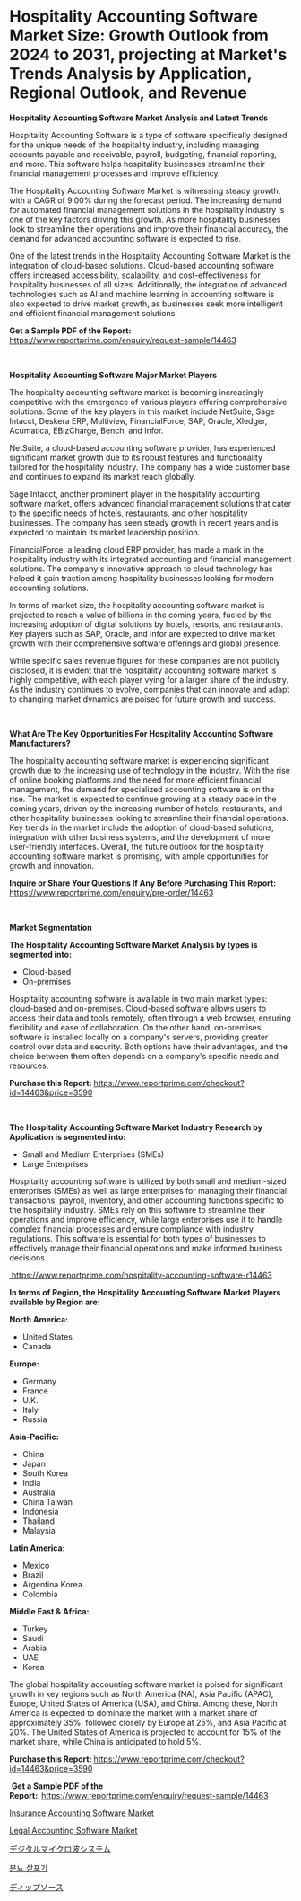 <p><h1>Hospitality Accounting Software Market Size: Growth Outlook from 2024 to 2031, projecting at Market's Trends Analysis by Application, Regional Outlook, and Revenue</h1></p><p><strong>Hospitality Accounting Software Market Analysis and Latest Trends</strong></p>
<p><p>Hospitality Accounting Software is a type of software specifically designed for the unique needs of the hospitality industry, including managing accounts payable and receivable, payroll, budgeting, financial reporting, and more. This software helps hospitality businesses streamline their financial management processes and improve efficiency.</p><p>The Hospitality Accounting Software Market is witnessing steady growth, with a CAGR of 9.00% during the forecast period. The increasing demand for automated financial management solutions in the hospitality industry is one of the key factors driving this growth. As more hospitality businesses look to streamline their operations and improve their financial accuracy, the demand for advanced accounting software is expected to rise.</p><p>One of the latest trends in the Hospitality Accounting Software Market is the integration of cloud-based solutions. Cloud-based accounting software offers increased accessibility, scalability, and cost-effectiveness for hospitality businesses of all sizes. Additionally, the integration of advanced technologies such as AI and machine learning in accounting software is also expected to drive market growth, as businesses seek more intelligent and efficient financial management solutions.</p></p>
<p><strong>Get a Sample PDF of the Report:&nbsp;</strong> <a href="https://www.reportprime.com/enquiry/request-sample/14463">https://www.reportprime.com/enquiry/request-sample/14463</a></p>
<p>&nbsp;</p>
<p><strong>Hospitality Accounting Software Major Market Players</strong></p>
<p><p>The hospitality accounting software market is becoming increasingly competitive with the emergence of various players offering comprehensive solutions. Some of the key players in this market include NetSuite, Sage Intacct, Deskera ERP, Multiview, FinancialForce, SAP, Oracle, Xledger, Acumatica, EBizCharge, Bench, and Infor.</p><p>NetSuite, a cloud-based accounting software provider, has experienced significant market growth due to its robust features and functionality tailored for the hospitality industry. The company has a wide customer base and continues to expand its market reach globally.</p><p>Sage Intacct, another prominent player in the hospitality accounting software market, offers advanced financial management solutions that cater to the specific needs of hotels, restaurants, and other hospitality businesses. The company has seen steady growth in recent years and is expected to maintain its market leadership position.</p><p>FinancialForce, a leading cloud ERP provider, has made a mark in the hospitality industry with its integrated accounting and financial management solutions. The company's innovative approach to cloud technology has helped it gain traction among hospitality businesses looking for modern accounting solutions.</p><p>In terms of market size, the hospitality accounting software market is projected to reach a value of billions in the coming years, fueled by the increasing adoption of digital solutions by hotels, resorts, and restaurants. Key players such as SAP, Oracle, and Infor are expected to drive market growth with their comprehensive software offerings and global presence.</p><p>While specific sales revenue figures for these companies are not publicly disclosed, it is evident that the hospitality accounting software market is highly competitive, with each player vying for a larger share of the industry. As the industry continues to evolve, companies that can innovate and adapt to changing market dynamics are poised for future growth and success.</p></p>
<p>&nbsp;</p>
<p><strong>What Are The Key Opportunities For Hospitality Accounting Software Manufacturers?</strong></p>
<p><p>The hospitality accounting software market is experiencing significant growth due to the increasing use of technology in the industry. With the rise of online booking platforms and the need for more efficient financial management, the demand for specialized accounting software is on the rise. The market is expected to continue growing at a steady pace in the coming years, driven by the increasing number of hotels, restaurants, and other hospitality businesses looking to streamline their financial operations. Key trends in the market include the adoption of cloud-based solutions, integration with other business systems, and the development of more user-friendly interfaces. Overall, the future outlook for the hospitality accounting software market is promising, with ample opportunities for growth and innovation.</p></p>
<p><strong>Inquire or Share Your Questions If Any Before Purchasing This Report:</strong> <a href="https://www.reportprime.com/enquiry/pre-order/14463">https://www.reportprime.com/enquiry/pre-order/14463</a></p>
<p>&nbsp;</p>
<p><strong>Market Segmentation</strong></p>
<p><strong>The Hospitality Accounting Software Market Analysis by types is segmented into:</strong></p>
<p><ul><li>Cloud-based</li><li>On-premises</li></ul></p>
<p><p>Hospitality accounting software is available in two main market types: cloud-based and on-premises. Cloud-based software allows users to access their data and tools remotely, often through a web browser, ensuring flexibility and ease of collaboration. On the other hand, on-premises software is installed locally on a company's servers, providing greater control over data and security. Both options have their advantages, and the choice between them often depends on a company's specific needs and resources.</p></p>
<p><strong>Purchase this Report:&nbsp;</strong><a href="https://www.reportprime.com/checkout?id=14463&price=3590">https://www.reportprime.com/checkout?id=14463&price=3590</a></p>
<p>&nbsp;</p>
<p><strong>The Hospitality Accounting Software Market Industry Research by Application is segmented into:</strong></p>
<p><ul><li>Small and Medium Enterprises (SMEs)</li><li>Large Enterprises</li></ul></p>
<p><p>Hospitality accounting software is utilized by both small and medium-sized enterprises (SMEs) as well as large enterprises for managing their financial transactions, payroll, inventory, and other accounting functions specific to the hospitality industry. SMEs rely on this software to streamline their operations and improve efficiency, while large enterprises use it to handle complex financial processes and ensure compliance with industry regulations. This software is essential for both types of businesses to effectively manage their financial operations and make informed business decisions.</p></p>
<p><a href="https://www.reportprime.com/hospitality-accounting-software-r14463">&nbsp;https://www.reportprime.com/hospitality-accounting-software-r14463</a></p>
<p><strong>In terms of Region, the Hospitality Accounting Software Market Players available by Region are:</strong></p>
<p>
    <p> <strong> North America: </strong>
        <ul>
            <li>United States</li>
            <li>Canada</li>
        </ul>
        </p> 
    <p> <strong> Europe: </strong>
        <ul>
            <li>Germany</li>
            <li>France</li>
            <li>U.K.</li>
            <li>Italy</li>
            <li>Russia</li>
        </ul>
        </p> 
    <p> <strong> Asia-Pacific: </strong>
        <ul>
            <li>China</li>
            <li>Japan</li>
            <li>South Korea</li>
            <li>India</li>
            <li>Australia</li>
            <li>China Taiwan</li>
            <li>Indonesia</li>
            <li>Thailand</li>
            <li>Malaysia</li>
        </ul>
        </p> 
    <p> <strong> Latin America: </strong>
        <ul>
            <li>Mexico</li>
            <li>Brazil</li>
            <li>Argentina Korea</li>
            <li>Colombia</li>
        </ul>
        </p> 
    <p> <strong> Middle East & Africa: </strong>
        <ul>
            <li>Turkey</li>
            <li>Saudi</li>
            <li>Arabia</li>
            <li>UAE</li>
            <li>Korea</li>
        </ul>
    </p>
    </p>
<p><p>The global hospitality accounting software market is poised for significant growth in key regions such as North America (NA), Asia Pacific (APAC), Europe, United States of America (USA), and China. Among these, North America is expected to dominate the market with a market share of approximately 35%, followed closely by Europe at 25%, and Asia Pacific at 20%. The United States of America is projected to account for 15% of the market share, while China is anticipated to hold 5%.</p></p>
<p><strong>Purchase this Report: </strong><a href="https://www.reportprime.com/checkout?id=14463&price=3590">https://www.reportprime.com/checkout?id=14463&price=3590</a></p>
<p>&nbsp;<strong>Get a Sample PDF of the Report:&nbsp;&nbsp;</strong><a href="https://www.reportprime.com/enquiry/request-sample/14463">https://www.reportprime.com/enquiry/request-sample/14463</a></p>
<p><strong></strong></p>
<p><p><a href="https://github.com/pennyaldbrittonh658/Market-Research-Report-List-1/blob/main/insurance-accounting-software-market.md">Insurance Accounting Software Market</a></p><p><a href="https://github.com/gcimaudf65/Market-Research-Report-List-1/blob/main/legal-accounting-software-market.md">Legal Accounting Software Market</a></p><p><a href="https://medium.com/@addiehirthe05/%E3%83%87%E3%82%B8%E3%82%BF%E3%83%AB%E3%83%9E%E3%82%A4%E3%82%AF%E3%83%AD%E6%B3%A2%E3%82%B7%E3%82%B9%E3%83%86%E3%83%A0%E3%81%AE%E5%B8%82%E5%A0%B4%E3%82%B7%E3%82%A7%E3%82%A2%E3%81%A8%E6%96%B0%E3%81%97%E3%81%84%E3%83%88%E3%83%AC%E3%83%B3%E3%83%89%E5%88%86%E6%9E%90-%E3%81%9D%E3%81%AE%E3%82%BF%E3%82%A4%E3%83%97-%E3%82%A2%E3%83%97%E3%83%AA%E3%82%B1%E3%83%BC%E3%82%B7%E3%83%A7%E3%83%B3-%E3%82%A8%E3%83%B3%E3%83%89%E3%83%A6%E3%83%BC%E3%82%B9%E5%88%A5%E3%81%AB2024%E5%B9%B4%E3%81%8B%E3%82%892031%E5%B9%B4%E3%81%BE%E3%81%A7%E3%81%AE%E4%BA%88%E6%B8%AC-01433bfa3185">デジタルマイクロ波システム</a></p><p><a href="https://medium.com/@jeralderzog65756e/%EB%B9%84%EB%A3%8C-%EC%8A%A4%ED%94%84%EB%A0%88%EB%8D%94-%EC%8B%9C%EC%9E%A5-%EA%B7%9C%EB%AA%A8-%EB%B0%8F-%EC%A0%90%EC%9C%A0%EC%9C%A8-%EB%B6%84%EC%84%9D-%EC%84%B1%EC%9E%A5-%ED%8A%B8%EB%A0%8C%EB%93%9C-%EB%B0%8F-%EC%98%88%EC%B8%A1-2024-2031-f88fc8be31c2">분뇨 살포기</a></p><p><a href="https://medium.com/@thomassandoval55/%E3%83%87%E3%82%A3%E3%83%83%E3%83%94%E3%83%B3%E3%82%B0%E3%82%BD%E3%83%BC%E3%82%B9%E6%A5%AD%E7%95%8C%E5%88%86%E6%9E%90%E3%83%AC%E3%83%9D%E3%83%BC%E3%83%88-%E5%B8%82%E5%A0%B4%E8%A6%8F%E6%A8%A1%E3%81%AF-2024%E5%B9%B4%E3%81%8B%E3%82%892031%E5%B9%B4%E3%81%BE%E3%81%A7%E3%81%AE%E6%9C%9F%E9%96%93%E3%81%AB%E3%81%8A%E3%81%84%E3%81%A6-cagr%E3%81%8C4-5-%E3%81%A7%E6%88%90%E9%95%B7%E3%81%97%E3%81%A6%E3%81%8A%E3%82%8A-%E3%82%A2%E3%83%97%E3%83%AA%E3%82%B1%E3%83%BC%E3%82%B7%E3%83%A7%E3%83%B3-%E3%82%BF%E3%82%A4%E3%83%97-%E5%9C%B0%E5%9F%9F%E5%88%A5%E3%81%AB%E4%BA%88%E6%B8%AC%E3%81%95%E3%82%8C%E3%81%A6%E3%81%84%E3%81%BE%E3%81%99-37c3f34f42da">ディップソース</a></p></p>